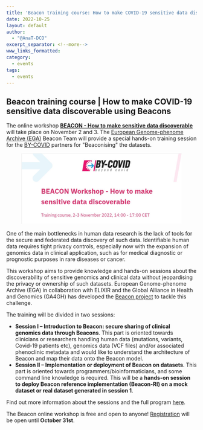 ```yaml
---
title: 'Beacon training course: How to make COVID-19 sensitive data discoverable using Beacons'
date: 2022-10-25
layout: default
author: 
  - "@AnaT-DCO"
excerpt_separator: <!--more-->
www_links_formatted:
category:
  - events
tags:
  - events
---
```


## Beacon training course | How to make COVID-19 sensitive data discoverable using Beacons

The online workshop [**BEACON - How to make sensitive data discoverable**](https://docs.google.com/document/d/1SdWCPhmX4Pb_tF4Pw6AyrGADeWBaBMj6/edit#heading=h.gq5n092lscjf) will take place on November 2 and 3. The [European Genome-phenome Archive (EGA)](https://ega-archive.org/) Beacon Team will provide a special hands-on training session for the [BY-COVID](https://by-covid.org/) partners for "Beaconising" the datasets.

<figure>
<img src="/assets/img/Beacon-by-covid-banner-training-oct22.jfif" style="width: 520px;" />
</figure>

<!--more-->

One of the main bottlenecks in human data research is the lack of tools for the secure and federated data discovery of such data. Identifiable human data requires tight privacy controls, especially now with the expansion of genomics data in clinical application, such as for medical diagnostic or prognostic purposes in rare diseases or cancer.

This workshop aims to provide knowledge and hands-on sessions about the discoverability of sensitive genomics and clinical data without jeopardising the privacy or ownership of such datasets. European Genome-phenome Archive (EGA) in collaboration with ELIXIR and the Global Alliance in Health and Genomics (GA4GH) has developed the [Beacon project](https://beacon-project.io/) to tackle this challenge.

The training will be divided in two sessions:

- **Session I – Introduction to Beacon: secure sharing of clinical genomics data through Beacons**. This part is oriented towards clinicians or researchers handling human data (mutations, variants, Covid-19 patients etc), genomics data (VCF files) and/or associated phenoclinic metadata and would like to understand the architecture of Beacon and map their data onto the Beacon model.
- **Session II – Implementation or deployment of Beacon on datasets**. This part is oriented towards programmers/bioinformaticians, and some command line knowledge is required. This will be a **hands-on session to deploy Beacon reference implementation (Beacon-RI) on a mock dataset or real dataset generated in session 1**.

Find out more information about the sessions and the full program [here](https://docs.google.com/document/d/1SdWCPhmX4Pb_tF4Pw6AyrGADeWBaBMj6/edit#heading=h.gq5n092lscjf).

The Beacon online workshop is free and open to anyone! [Registration](bit.ly/3D7kOOF) will be open until __October 31st__.

